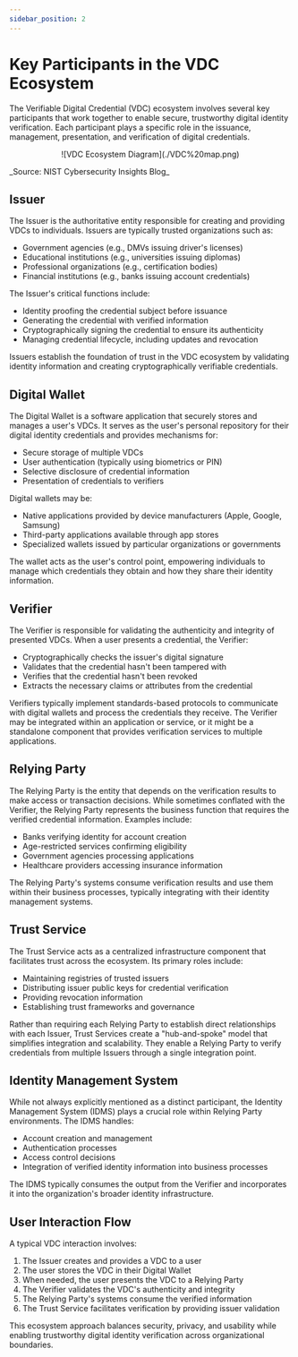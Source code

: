 ```yaml
---
sidebar_position: 2
---
```


# Key Participants in the VDC Ecosystem

The Verifiable Digital Credential (VDC) ecosystem involves several key participants that work together to enable secure, trustworthy digital identity verification. Each participant plays a specific role in the issuance, management, presentation, and verification of digital credentials.

<p align="center">
![VDC Ecosystem Diagram](./VDC%20map.png)
</p>
_Source: NIST Cybersecurity Insights Blog_

## Issuer

The Issuer is the authoritative entity responsible for creating and providing VDCs to individuals. Issuers are typically trusted organizations such as:

- Government agencies (e.g., DMVs issuing driver's licenses)
- Educational institutions (e.g., universities issuing diplomas)
- Professional organizations (e.g., certification bodies)
- Financial institutions (e.g., banks issuing account credentials)

The Issuer's critical functions include:

- Identity proofing the credential subject before issuance
- Generating the credential with verified information
- Cryptographically signing the credential to ensure its authenticity
- Managing credential lifecycle, including updates and revocation

Issuers establish the foundation of trust in the VDC ecosystem by validating identity information and creating cryptographically verifiable credentials.

## Digital Wallet

The Digital Wallet is a software application that securely stores and manages a user's VDCs. It serves as the user's personal repository for their digital identity credentials and provides mechanisms for:

- Secure storage of multiple VDCs
- User authentication (typically using biometrics or PIN)
- Selective disclosure of credential information
- Presentation of credentials to verifiers

Digital wallets may be:

- Native applications provided by device manufacturers (Apple, Google, Samsung)
- Third-party applications available through app stores
- Specialized wallets issued by particular organizations or governments

The wallet acts as the user's control point, empowering individuals to manage which credentials they obtain and how they share their identity information.

## Verifier

The Verifier is responsible for validating the authenticity and integrity of presented VDCs. When a user presents a credential, the Verifier:

- Cryptographically checks the issuer's digital signature
- Validates that the credential hasn't been tampered with
- Verifies that the credential hasn't been revoked
- Extracts the necessary claims or attributes from the credential

Verifiers typically implement standards-based protocols to communicate with digital wallets and process the credentials they receive. The Verifier may be integrated within an application or service, or it might be a standalone component that provides verification services to multiple applications.

## Relying Party

The Relying Party is the entity that depends on the verification results to make access or transaction decisions. While sometimes conflated with the Verifier, the Relying Party represents the business function that requires the verified credential information. Examples include:

- Banks verifying identity for account creation
- Age-restricted services confirming eligibility
- Government agencies processing applications
- Healthcare providers accessing insurance information

The Relying Party's systems consume verification results and use them within their business processes, typically integrating with their identity management systems.

## Trust Service

The Trust Service acts as a centralized infrastructure component that facilitates trust across the ecosystem. Its primary roles include:

- Maintaining registries of trusted issuers
- Distributing issuer public keys for credential verification
- Providing revocation information
- Establishing trust frameworks and governance

Rather than requiring each Relying Party to establish direct relationships with each Issuer, Trust Services create a "hub-and-spoke" model that simplifies integration and scalability. They enable a Relying Party to verify credentials from multiple Issuers through a single integration point.

## Identity Management System

While not always explicitly mentioned as a distinct participant, the Identity Management System (IDMS) plays a crucial role within Relying Party environments. The IDMS handles:

- Account creation and management
- Authentication processes
- Access control decisions
- Integration of verified identity information into business processes

The IDMS typically consumes the output from the Verifier and incorporates it into the organization's broader identity infrastructure.

## User Interaction Flow

A typical VDC interaction involves:

1. The Issuer creates and provides a VDC to a user
2. The user stores the VDC in their Digital Wallet
3. When needed, the user presents the VDC to a Relying Party
4. The Verifier validates the VDC's authenticity and integrity
5. The Relying Party's systems consume the verified information
6. The Trust Service facilitates verification by providing issuer validation

This ecosystem approach balances security, privacy, and usability while enabling trustworthy digital identity verification across organizational boundaries.
